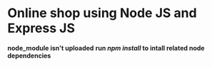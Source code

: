 # Online shop using Node JS and Express JS
**node_module isn't uploaded**
**run _npm install_ to intall related node dependencies**
